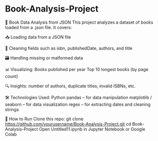 # Book-Analysis-Project
📘 Book Data Analysis from JSON
This project analyzes a dataset of books loaded from a .json file. It covers:

📥 Loading data from a JSON file

🧼 Cleaning fields such as isbn, publishedDate, authors, and title

🗃️ Handling missing or malformed data

📊 Visualizing:
 Books published per year
 Top 10 longest books (by page count)

🔍 Insights: number of authors, duplicate titles, invalid ISBNs, etc.

🛠 Technologies Used:
Python
pandas – for data manipulation
matplotlib / seaborn – for data visualization
regex – for extracting dates and cleaning strings

🚀 How to Run
Clone this repo:
git clone https://github.com/yourusername/Book-Analysis-Project.git
cd Book-Analysis-Project
Open Untitled11.ipynb in Jupyter Notebook or Google Colab

